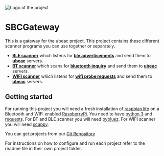 ![Logo of the project](http://ui.ubeac.io/static/img/logo.svg)

# SBCGateway

This is a gateway for the ubeac project.
This project contains these different scanner programs you can use together or separately.

* **[BLE scanner](https://github.com/ubeac/SBCGateway/tree/master/bleScanner)** which listens for **[ble advertisements](https://en.wikipedia.org/wiki/Bluetooth_advertising)** and send them to **[ubeac](http://ui.ubeac.io)** servers.
* **[BT scanner](https://github.com/ubeac/SBCGateway/tree/master/btScanner)** which scans for **[bluetooth inquiry](https://essay.utwente.nl/59681/1/MA_scriptie_A_Franssens.pdf)** and send them to **[ubeac](http://ui.ubeac.io)** servers.
* **[WIFI scanner](https://github.com/ubeac/SBCGateway/tree/master/wifiScanner)** which listens for **[wifi probe requests](https://www.cisco.com/c/en/us/td/docs/solutions/Enterprise/Borderless_Networks/Unified_Access/CMX/CMX_802Fund.pdf)** and send them to **[ubeac](http://ui.ubeac.io)** servers.

## Getting started

For running this project you will need a fresh installation of [raspbian lite](https://www.raspberrypi.org/downloads/raspbian/) on a Bluetooth and WIFI enabled [RaspberryPi](https://www.raspberrypi.org/products/).
You need to have [python 3](https://www.python.org/) and [requests](http://docs.python-requests.org/en/master/).
For BT and BLE scanner you will need [pybluez](https://github.com/pybluez/pybluez).
For WIFI scanner you will need [scappy](https://scapy.net/).

You can get projects from our [Git Repository](https://github.com/ubeac/SBCGateway)

For instructions on how to configure and run each project refer to the readme file in their own project folder.